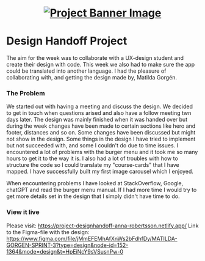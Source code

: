 <h1 align="center">
  <a href="">
    <img src="/src/assets/design-handoff.svg" alt="Project Banner Image">
  </a>
</h1>

# Design Handoff Project

The aim for the week was to collaborate with a UX-design student and create their design with code. This week we also had to make sure the app could be translated into another language. I had the pleasure of collaborating with, and getting the design made by, Matilda Gorgén.

### The Problem

We started out with having a meeting and discuss the design. We decided to get in touch when questions arised and also have a follow meeting twn days later. The design was mainly finished when it was handed over but during the week changes have been made to certain sections like hero and footer, distances and so on. Some changes have been discussed but might not show in the design. Some things in the design I have tried to implement but not succeeded with, and some I couldn't do due to time issues.
I encountered a lot of problems with the burger menu and it took me so many hours to get it to the way it is. I also had a lot of troubles with how to structure the code so I could translate my "course-cards" that I have mapped. I have successfully built my first image carousel which I enjoyed.

When encountering problems I have looked at StackOverflow, Google, chatGPT and read the burger menu manual. If I had more time I would try to get more details set in the design that I simply didn't have time to do.

### View it live

Please visit: https://project-designhandoff-anna-robertsson.netlify.app/
Link to the Figma-file with the design: https://www.figma.com/file/jMmEFEMhAfXnWs2bFdhfDy/MATILDA-GORGEN-SPRINT-3?type=design&node-id=152-1364&mode=design&t=HpEiNcY9sVSusnPw-0
